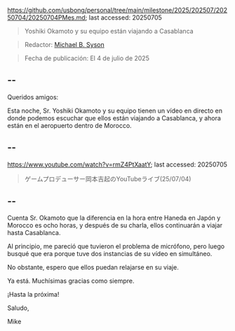 https://github.com/usbong/personal/tree/main/milestone/2025/202507/20250704/20250704PMes.md; last accessed: 20250705

> Yoshiki Okamoto y su equipo están viajando a Casablanca

> Redactor: [Michael B. Syson](https://www.linkedin.com/in/michaelsyson/)

> Fecha de publicación: El 4 de julio de 2025

## --

Queridos amigos:

Esta noche, Sr. Yoshiki Okamoto y su equipo tienen un vídeo en directo en donde podemos escuchar que ellos están viajando a Casablanca, y ahora están en el aeropuerto dentro de Morocco.

## --

https://www.youtube.com/watch?v=rmZ4PtXaatY; last accessed: 20250705

> ゲームプロデューサー岡本吉起のYouTubeライブ(25/07/04)

## --

Cuenta Sr. Okamoto que la diferencia en la hora entre Haneda en Japón y Morocco es ocho horas, y después de su charla, ellos continuarán a viajar hasta Casablanca.

Al principio, me pareció que tuvieron el problema de micrófono, pero luego busqué que era porque tuve dos instancias de su vídeo en simultáneo.

No obstante, espero que ellos puedan relajarse en su viaje.

Ya está. Muchísimas gracias como siempre.

¡Hasta la próxima!

Saludo,

Mike
